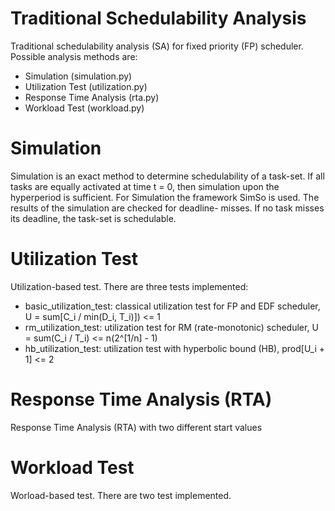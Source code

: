 # Traditional Schedulability Analysis
Traditional schedulability analysis (SA) for fixed priority (FP) scheduler.
Possible analysis methods are:
- Simulation (simulation.py)
- Utilization Test (utilization.py)
- Response Time Analysis (rta.py)
- Workload Test (workload.py)

# Simulation
Simulation is an exact method to determine schedulability of a task-set. If all tasks are equally
activated at time t = 0, then simulation upon the hyperperiod is sufficient.
For Simulation the framework SimSo is used. The results of the simulation are checked for deadline-
misses. If no task misses its deadline, the task-set is schedulable.

# Utilization Test
Utilization-based test. There are three tests implemented:
- basic_utilization_test: classical utilization test for FP and EDF scheduler, U = sum[C_i / min(D_i, T_i)]) <= 1
- rm_utilization_test: utilization test for RM (rate-monotonic) scheduler, U = sum(C_i / T_i) <= n(2^[1/n] - 1)
- hb_utilization_test: utilization test with hyperbolic bound (HB), prod[U_i + 1] <= 2

# Response Time Analysis (RTA)
Response Time Analysis (RTA) with two different start values

# Workload Test
Worload-based test. There are two test implemented.